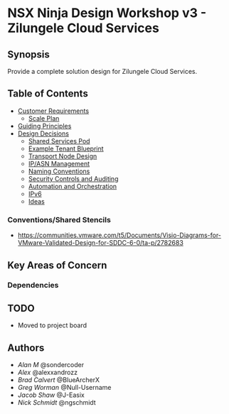 # NSX Ninja Design Workshop v3 - Zilungele Cloud Services

## Synopsis

Provide a complete solution design for Zilungele Cloud Services.

## Table of Contents

- [Customer Requirements](REQUIREMENTS.md)
  - [Scale Plan](SCALE.md)
- [Guiding Principles](GUIDINGPRINCIPLES.md)
- [Design Decisions](DESIGNDECISIONS.md)
  - [Shared Services Pod](SHAREDPOD.md)
  - [Example Tenant Blueprint](IAASTENANT.md)
  - [Transport Node Design](TN.md)
  - [IP/ASN Management](IP_ASN_REGISTRY.md)
  - [Naming Conventions](NAMING.md)
  - [Security Controls and Auditing](SECURITY.md)
  - [Automation and Orchestration](AUTOMATION.md)
  - [IPv6](IPv6.md)
  - [Ideas](IDEAS.md)

### Conventions/Shared Stencils

- <https://communities.vmware.com/t5/Documents/Visio-Diagrams-for-VMware-Validated-Design-for-SDDC-6-0/ta-p/2782683>

## Key Areas of Concern

### Dependencies

## TODO

- Moved to project board

## Authors

- *Alan M* @sondercoder
- *Alex* @alexxandrozz
- *Brad Calvert* @BlueArcherX
- *Greg Worman* @Null-Username
- *Jacob Shaw* @J-Easix
- *Nick Schmidt* @ngschmidt
